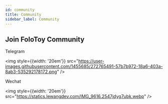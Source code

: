 ```yaml
---
id: community
title: Community
sidebar_label: Community
---
```


## Join FoloToy Community

Telegram

<img style={{width:  '20em'}}  src="https://user-images.githubusercontent.com/1455685/272765491-57b7b972-18a6-403a-8ab3-535292178172.png" />

Wechat

<img style={{width:  '20em'}}  src="https://statics.lewangdev.com/IMG_9616.2547jdyg7ubk.webp" />

